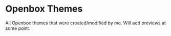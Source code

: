 Openbox Themes
==============

All Openbox themes that were created/modified by me.
Will add previews at some point.
